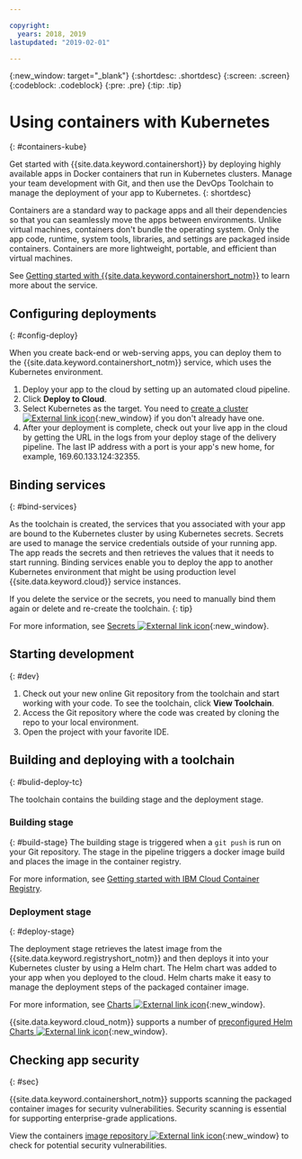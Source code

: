 ```yaml
---

copyright:
  years: 2018, 2019
lastupdated: "2019-02-01"

---
```

{:new_window: target="_blank"}
{:shortdesc: .shortdesc}
{:screen: .screen}
{:codeblock: .codeblock}
{:pre: .pre}
{:tip: .tip}

# Using containers with Kubernetes
{: #containers-kube}

Get started with {{site.data.keyword.containershort}} by deploying highly available apps in Docker containers that run in Kubernetes clusters. Manage your team development with Git, and then use the DevOps Toolchain to manage the deployment of your app to Kubernetes.
{: shortdesc}

Containers are a standard way to package apps and all their dependencies so that you can seamlessly move the apps between environments. Unlike virtual machines, containers don't bundle the operating system. Only the app code, runtime, system tools, libraries, and settings are packaged inside containers. Containers are more lightweight, portable, and efficient than virtual machines.

See [Getting started with {{site.data.keyword.containershort_notm}}](/docs/containers/container_index.html#container_index) to learn more about the service.

## Configuring deployments
{: #config-deploy}

When you create back-end or web-serving apps, you can deploy them to the {{site.data.keyword.containershort_notm}} service, which uses the Kubernetes environment.

1. Deploy your app to the cloud by setting up an automated cloud pipeline.
2. Click **Deploy to Cloud**.
3. Select Kubernetes as the target. You need to [create a cluster ![External link icon](../../icons/launch-glyph.svg "External link icon")](https://{DomainName}/containers-kubernetes/catalog/cluster/create){:new_window} if you don't already have one.
4. After your deployment is complete, check out your live app in the cloud by getting the URL in the logs from your deploy stage of the delivery pipeline. The last IP address with a port is your app's new home, for example, 169.60.133.124:32355.

## Binding services
{: #bind-services}

As the toolchain is created, the services that you associated with your app are bound to the Kubernetes cluster by using Kubernetes secrets. Secrets are used to manage the service credentials outside of your running app. The app reads the secrets and then retrieves the values that it needs to start running. Binding services enable you to deploy the app to another Kubernetes environment that might be using production level {{site.data.keyword.cloud}} service instances.

If you delete the service or the secrets, you need to manually bind them again or delete and re-create the toolchain.
{: tip}

For more information, see [Secrets ![External link icon](../../icons/launch-glyph.svg "External link icon")](https://kubernetes.io/docs/concepts/configuration/secret/){:new_window}.

## Starting development
{: #dev}

1. Check out your new online Git repository from the toolchain and start working with your code. To see the toolchain, click **View Toolchain**.
2. Access the Git repository where the code was created by cloning the repo to your local environment.
3. Open the project with your favorite IDE.

## Building and deploying with a toolchain
{: #bulid-deploy-tc}

The toolchain contains the building stage and the deployment stage.

### Building stage
{: #build-stage}
The building stage is triggered when a `git push` is run on your Git repository. The stage in the pipeline triggers a docker image build and places the image in the container registry.

For more information, see [Getting started with IBM Cloud Container Registry](/docs/services/Registry/index.html#index).

### Deployment stage
{: #deploy-stage}

The deployment stage retrieves the latest image from the {{site.data.keyword.registryshort_notm}} and then deploys it into your Kubernetes cluster by using a Helm chart. The Helm chart was added to your app when you deployed to the cloud. Helm charts make it easy to manage the deployment steps of the packaged container image.

For more information, see [Charts ![External link icon](../../icons/launch-glyph.svg "External link icon")](https://docs.helm.sh/developing_charts/){:new_window}.

{{site.data.keyword.cloud_notm}} supports a number of [preconfigured Helm Charts ![External link icon](../../icons/launch-glyph.svg "External link icon")](https://{DomainName}/containers-kubernetes/solutions/helm-charts){:new_window}.

## Checking app security
{: #sec}

{{site.data.keyword.containershort_notm}} supports scanning the packaged container images for security vulnerabilities. Security scanning is essential for supporting enterprise-grade applications.

View the containers [image repository ![External link icon](../../icons/launch-glyph.svg "External link icon")](https://{DomainName}/containers-kubernetes/registry/private){:new_window} to check for potential security vulnerabilities.
